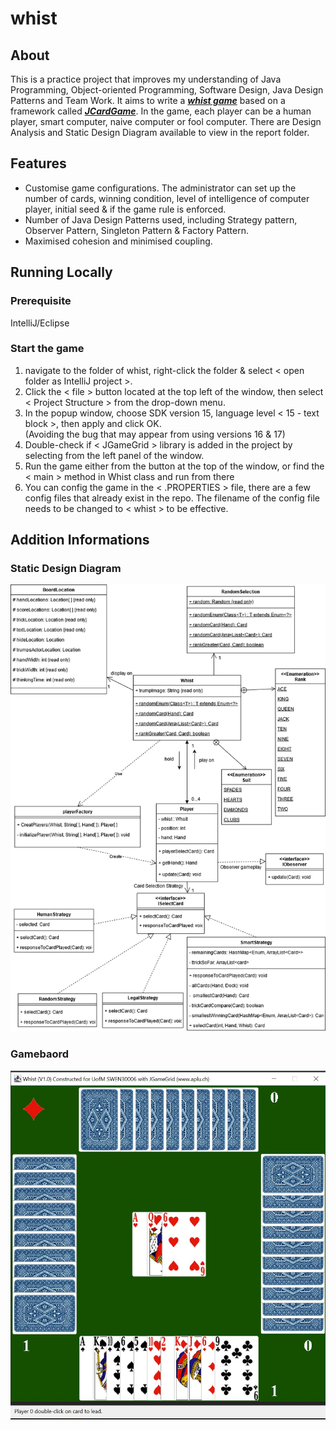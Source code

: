 # whist

## About
This is a practice project that improves my understanding of Java Programming, Object-oriented Programming, Software Design, Java Design Patterns and Team Work. 
It aims to write a [_**whist game**_](https://en.wikipedia.org/wiki/Whist) based on a framework called [_**JCardGame**_](https://www.aplu.ch/home/apluhomex.jsp?site=91). 
In the game, each player can be a human player, smart computer, naive computer or fool computer. There are Design Analysis and Static Design Diagram available to view in the report folder.

## Features
* Customise game configurations. The administrator can set up the number of cards, winning condition, level of intelligence of computer player, initial seed & if the game rule is enforced.
* Number of Java Design Patterns used, including Strategy pattern, Observer Pattern, Singleton Pattern & Factory Pattern.
* Maximised cohesion and minimised coupling.

## Running Locally
### Prerequisite
IntelliJ/Eclipse

### Start the game
1. navigate to the folder of whist, right-click the folder & select < open folder as IntelliJ project >.
2. Click the < file > button located at the top left of the window, then select < Project Structure > from the drop-down menu.
3. In the popup window, choose SDK version 15, language level < 15 - text block >, then apply and click OK.  
(Avoiding the bug that may appear from using versions 16 & 17)
4. Double-check if < JGameGrid > library is added in the project by selecting <Libraries> from the left panel of the window.
5. Run the game either from the <Run> button at the top of the window, or find the < main > method in Whist class and run from there
6. You can config the game in the < .PROPERTIES > file, there are a few config files that already exist in the repo. 
The filename of the config file needs to be changed to < whist > to be effective.  

## Addition Informations
### Static Design Diagram
![Static Design Diagram](./report/staticDesignDiagram.png)
### Gamebaord
![Gamebaord](./gameBoard.jpg)
